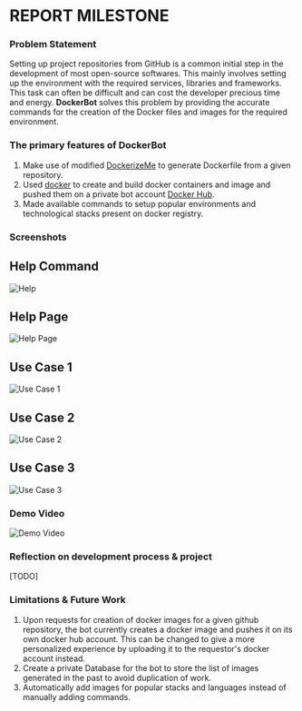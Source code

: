 # REPORT MILESTONE

### Problem Statement

Setting up project repositories from GitHub is a common initial step in the development of most open-source softwares. This mainly involves setting up the environment with the required services, libraries and frameworks. This task can often be difficult and can cost the developer precious time and energy. **DockerBot** solves this problem by providing the accurate commands for the creation of the Docker files and images for the required environment.

### The primary features of DockerBot

1. Make use of modified [DockerizeMe](https://github.com/akshat-shah/DockerizeMe/tree/DockerBot) to generate Dockerfile from a given repository.
2. Used [docker](https://www.docker.com/) to create and build docker containers and image and pushed them on a private bot account [Docker Hub](hub.docker.com). 
3. Made available commands to setup popular environments and technological stacks present on docker registry.

### Screenshots

## Help Command
![Help](https://media.github.ncsu.edu/user/4504/files/1ba5e818-ba41-11e6-8b39-46ced39b2395)
## Help Page
![Help Page](https://media.github.ncsu.edu/user/4504/files/3bbbb830-ba41-11e6-84d0-fb6c131388cf)
## Use Case 1
![Use Case 1](https://media.github.ncsu.edu/user/4504/files/500ad794-ba41-11e6-8250-2e63d9a4aeb3)
## Use Case 2
![Use Case 2](https://media.github.ncsu.edu/user/4504/files/6170fa0e-ba41-11e6-897c-1c6d2476249e)
## Use Case 3
![Use Case 3](https://media.github.ncsu.edu/user/4504/files/77ab62fa-ba41-11e6-9a76-28574f86b73e)

### Demo Video

![Demo Video](https://youtu.be/G8r2dEbfXQ4)

### Reflection on development process & project

[TODO]

### Limitations & Future Work

1. Upon requests for creation of docker images for a given github repository, the bot currently creates a docker image and pushes it on its own docker hub account. This can be changed to give a more personalized experience by uploading it to the requestor's docker account instead.
2. Create a private Database for the bot to store the list of images generated in the past to avoid duplication of work.
3. Automatically add images for popular stacks and languages instead of manually adding commands. 
